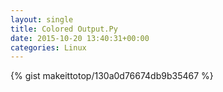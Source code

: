 ```yaml
---
layout: single                                                                                                              
title: Colored Output.Py                                                                                                                       
date: 2015-10-20 13:40:31+00:00                                                                                                                        
categories: Linux                                                                                                                
---                                                                                                                              
```


{% gist makeittotop/130a0d76674db9b35467 %}                                                                                                           

